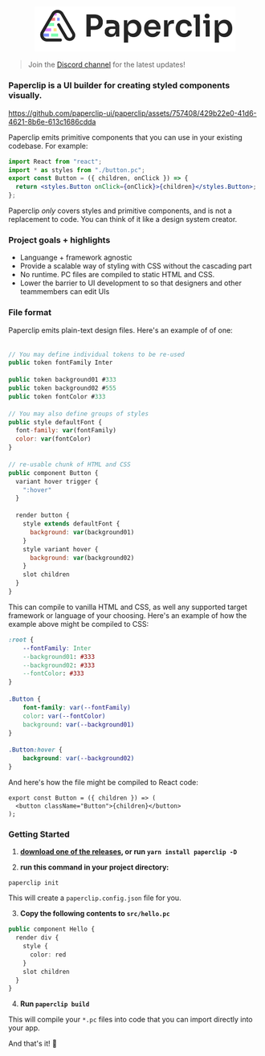 <p align="center">
  <img src="./assets/logo-outline-5.png" width="400px">
</p>

> Join the [Discord channel](https://discord.gg/H6wEVtd) for the latest updates!

### Paperclip is a UI builder for creating **styled components** visually.

https://github.com/paperclip-ui/paperclip/assets/757408/429b22e0-41d6-4621-8b6e-613c1686cdda

Paperclip emits primitive components that you can use in your existing codebase. For example:

```jsx
import React from "react";
import * as styles from "./button.pc";
export const Button = ({ children, onClick }) => {
  return <styles.Button onClick={onClick}>{children}</styles.Button>;
};
```

Paperclip _only_ covers styles and primitive components, and is not a replacement to code. You can think of it like a design system creator.

### Project goals + highlights

- Languange + framework agnostic
- Provide a scalable way of styling with CSS without the cascading part
- No runtime. PC files are compiled to static HTML and CSS.
- Lower the barrier to UI development to so that designers and other teammembers can edit UIs

### File format

Paperclip emits plain-text design files. Here's an example of of one:

```javascript

// You may define individual tokens to be re-used
public token fontFamily Inter

public token background01 #333
public token background02 #555
public token fontColor #333

// You may also define groups of styles
public style defaultFont {
  font-family: var(fontFamily)
  color: var(fontColor)
}

// re-usable chunk of HTML and CSS
public component Button {
  variant hover trigger {
    ":hover"
  }

  render button {
    style extends defaultFont {
      background: var(background01)
    }
    style variant hover {
      background: var(background02)
    }
    slot children
  }
}
```

This can compile to vanilla HTML and CSS, as well any supported target framework or language of your choosing. Here's an example of how
the example above might be compiled to CSS:

```css
:root {
    --fontFamily: Inter
    --background01: #333
    --background02: #333
    --fontColor: #333
}

.Button {
    font-family: var(--fontFamily)
    color: var(--fontColor)
    background: var(--background01)
}

.Button:hover {
    background: var(--background02)
}
```

And here's how the file might be compiled to React code:

```tsx
export const Button = ({ children }) => (
  <button className="Button">{children}</button>
);
```

### Getting Started

1. **[download one of the releases](https://github.com/paperclip-ui/paperclip/releases), or run `yarn install paperclip -D`**

2. **run this command in your project directory:**

```
paperclip init
```

This will create a `paperclip.config.json` file for you.

3. **Copy the following contents to `src/hello.pc`**

```typescript
public component Hello {
  render div {
    style {
      color: red
    }
    slot children
  }
}
```

4. **Run `paperclip build`**

This will compile your `*.pc` files into code that you can import
directly into your app.

And that's it! 🎉

